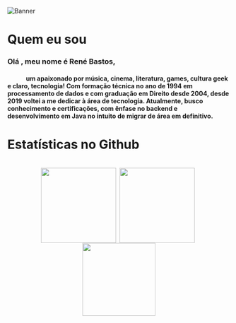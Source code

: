 

![Banner](banner3.gif)

# Quem eu sou

<h3> Olá , meu nome é René Bastos,</h3>
<h4>&emsp;&emsp;&emsp;um apaixonado por música, cinema, literatura, games, cultura geek e claro, tecnologia! Com formação técnica no ano de 1994 em processamento de dados e com graduação em Direito desde 2004, desde 2019 voltei a me dedicar à área de tecnologia. Atualmente, busco conhecimento e certificações, com ênfase no backend e desenvolvimento em Java no intuito de migrar de área em definitivo.</h4> 

# Estatísticas no Github

<div style="display: inline_block" align="center"><br>
  <img align="center" height="170em" src="https://github-readme-stats.vercel.app/api?username=rsbastos&show_icons=true&theme=dark">&nbsp;
  <img align="center" height="170em" src="https://github-readme-streak-stats.herokuapp.com?user=rsbastos&theme=dark-smoky&date_format=j%20M%5B%20Y%5D">&nbsp;
  <img align="center" height="165em" src="https://github-readme-stats.vercel.app/api/top-langs/?username=rsbastos&layout=compact&langs_count=7&theme=github_dark"
</div>







